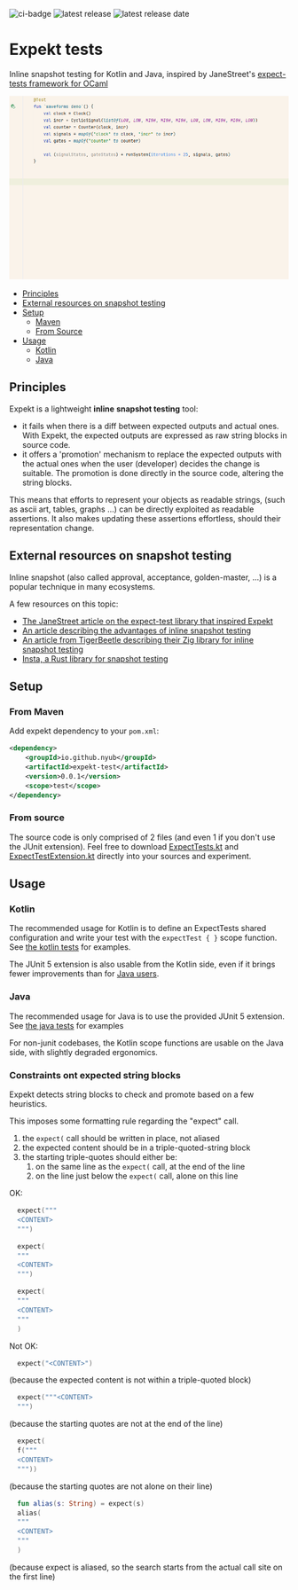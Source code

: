 ![ci-badge](https://github.com/NyuB/expekt-test/actions/workflows/ci.yml/badge.svg?branch=main)
![latest release](https://img.shields.io/github/release/NyuB/expekt-test)
![latest release date](https://img.shields.io/github/release-date/NyuB/expekt-test)

# Expekt tests

Inline snapshot testing for Kotlin and Java, inspired by JaneStreet's [expect-tests framework for OCaml](https://blog.janestreet.com/the-joy-of-expect-tests/)

![waveforms demo](doc/waveforms.gif)

- [Principles](#principles)
- [External resources on snapshot testing](#external-resources-on-snapshot-testing)
- [Setup](#setup)
  + [Maven](#from-maven)
  + [From Source](#from-source)
- [Usage](#usage)
  + [Kotlin](#kotlin)
  + [Java](#java)

## Principles

Expekt is a lightweight **inline** **snapshot testing** tool:
- it fails when there is a diff between expected outputs and actual ones. With Expekt, the expected outputs are expressed as raw string blocks in source code.
- it offers a 'promotion' mechanism to replace the expected outputs with the actual ones when the user (developer) decides the change is suitable. The promotion is done directly in the source code, altering the string blocks. 

This means that efforts to represent your objects as readable strings, (such as ascii art, tables, graphs ...) can be directly exploited as readable assertions.
It also makes updating these assertions effortless, should their representation change.

## External resources on snapshot testing

Inline snapshot (also called approval, acceptance, golden-master, ...) is a popular technique in many ecosystems.

A few resources on this topic:
- [The JaneStreet article on the expect-test library that inspired Expekt](https://blog.janestreet.com/the-joy-of-expect-tests/)
- [An article describing the advantages of inline snapshot testing](https://ianthehenry.com/posts/my-kind-of-repl/)
- [An article from TigerBeetle describing their Zig library for inline snapshot testing](https://tigerbeetle.com/blog/2024-05-14-snapshot-testing-for-the-masses/)
- [Insta, a Rust library for snapshot testing](https://tigerbeetle.com/blog/2024-05-14-snapshot-testing-for-the-masses/)

## Setup

### From Maven

Add expekt dependency to your `pom.xml`:

```xml
<dependency>
    <groupId>io.github.nyub</groupId>
    <artifactId>expekt-test</artifactId>
    <version>0.0.1</version>
    <scope>test</scope>
</dependency>
```

### From source

The source code is only comprised of 2 files (and even 1 if you don't use the JUnit extension).
Feel free to download [ExpectTests.kt](src/main/kotlin/nyub/expekt/ExpectTests.kt) and [ExpectTestExtension.kt](src/main/kotlin/nyub/expekt/junit/ExpectTestExtension.kt) directly into your sources and experiment.

## Usage

### Kotlin

The recommended usage for Kotlin is to define an ExpectTests shared configuration and write your test with the `expectTest { }` scope function. See [the kotlin tests](src/test/kotlin/nyub/expekt/KotlinUsageTest.kt) for examples.

The JUnit 5 extension is also usable from the Kotlin side, even if it brings fewer improvements than for [Java users](#java).

### Java

The recommended usage for Java is to use the provided JUnit 5 extension. See [the java tests](src/test/kotlin/nyub/expekt/JavaUsageTest.java) for examples

For non-junit codebases, the Kotlin scope functions are usable on the Java side, with slightly degraded ergonomics.

### Constraints ont expected string blocks

Expekt detects string blocks to check and promote based on a few heuristics.

This imposes some formatting rule regarding the "expect" call.

1) the `expect(` call should be written in place, not aliased
2) the expected content should be in a triple-quoted-string block
3) the starting triple-quotes should either be:
    1) on the same line as the `expect(` call, at the end of the line
    2) on the line just below the `expect(` call, alone on this line

OK:

```kotlin
  expect("""
  <CONTENT>
  """)
```

```kotlin
  expect(
  """
  <CONTENT>
  """)
```

```kotlin
  expect(
  """
  <CONTENT>
  """
  )
```

Not OK:

```kotlin
  expect("<CONTENT>")
```

(because the expected content is not within a triple-quoted block)

```kotlin
  expect("""<CONTENT>
  """)
```

(because the starting quotes are not at the end of the line)

```kotlin
  expect(
  f("""
  <CONTENT>
  """))
```

(because the starting quotes are not alone on their line)

```kotlin
  fun alias(s: String) = expect(s)
  alias(
  """
  <CONTENT>
  """
  )
```

(because expect is aliased, so the search starts from the actual call site on the first line)

